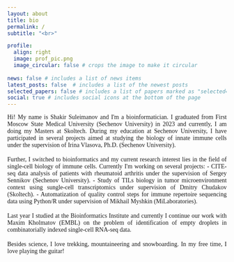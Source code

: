 ```yaml
---
layout: about
title: bio
permalink: /
subtitle: "<br>"

profile:
  align: right
  image: prof_pic.png
  image_circular: false # crops the image to make it circular
  
news: false # includes a list of news items
latest_posts: false  # includes a list of the newest posts
selected_papers: false # includes a list of papers marked as "selected={true}"
social: true # includes social icons at the bottom of the page
---
```


<div align="justify"><span style="font-family: Avenir">Hi! My name is Shakir Suleimanov and I'm a bioinformatician. I graduated from First Moscow State Medical University (Sechenov University) in 2023 and currently, I am doing my Masters at Skoltech. During my education at Sechenov University, I have participated in several projects aimed at studying the biology of innate immune cells under the supervision of Irina Vlasova, Ph.D. (Sechenov University).</span></div>
<br>
<div align="justify"><span style="font-family: Avenir">Further, I switched to bioinformatics and my current research interest lies in the field of single-cell biology of immune cells. Currently I'm working on several projects:
  - CITE-seq data analysis of patients with rheumatoid arthritis under the supervision of Sergey Sennikov (Sechenov University).
  - Study of TILs biology in tumor microenvironment context using sungle-cell transcriptomics under supervision of Dmitry Chudakov (Skoltech).
  - Automatization of quality control steps for immune repertoire sequencing data using Python/R under supervision of Mikhail Myshkin (MiLaboratories). </span></div>
<br>
<div align="justify"><span style="font-family: Avenir">Last year I studied at the Bioinformatics Institute and currently I continue our work with Maxim Kholmatov (EMBL) on the problem of identification of empty droplets in combinatorially indexed single-cell RNA-seq data.</span></div>
<br>
<div align="justify"><span style="font-family: Avenir">Besides science, I love trekking, mountaineering and snowboarding. In my free time, I love playing the guitar!</span></div>

<br>
